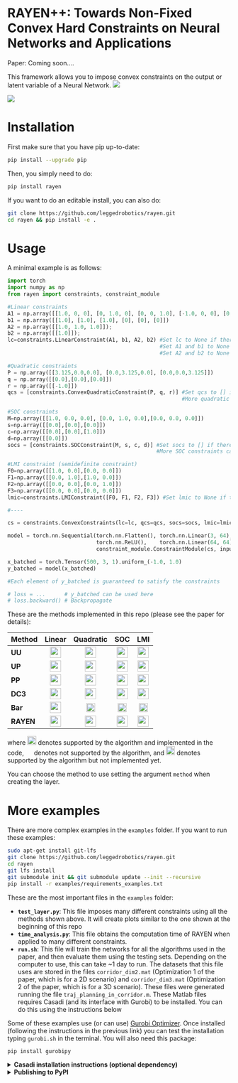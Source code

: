 # RAYEN++: Towards Non-Fixed Convex Hard Constraints on Neural Networks and Applications #

Paper: Coming soon....

This framework allows you to impose convex constraints on the output or latent variable of a Neural Network.
![](./imgs/rayen.png)

![](./imgs/rayen_equations.png)



# Installation

First make sure that you have pip up-to-date:
```bash
pip install --upgrade pip
```

Then, you simply need to do:


```bash
pip install rayen
```

If you want to do an editable install, you can also do:
```bash
git clone https://github.com/leggedrobotics/rayen.git
cd rayen && pip install -e .
```

# Usage

A minimal example is as follows:

```python
import torch
import numpy as np
from rayen import constraints, constraint_module

#Linear constraints
A1 = np.array([[1.0, 0, 0], [0, 1.0, 0], [0, 0, 1.0], [-1.0, 0, 0], [0, -1.0, 0], [0, 0, -1.0]]);
b1 = np.array([[1.0], [1.0], [1.0], [0], [0], [0]])
A2 = np.array([[1.0, 1.0, 1.0]]);
b2 = np.array([[1.0]]);
lc=constraints.LinearConstraint(A1, b1, A2, b2) #Set lc to None if there are no linear constraints
                                                #Set A1 and b1 to None if there are no linear inequality constraints
                                                #Set A2 and b2 to None if there are no linear equality constraints

#Quadratic constraints
P = np.array([[3.125,0.0,0.0], [0.0,3.125,0.0], [0.0,0.0,3.125]])
q = np.array([[0.0],[0.0],[0.0]])
r = np.array([[-1.0]])
qcs = [constraints.ConvexQuadraticConstraint(P, q, r)] #Set qcs to [] if there are no quadratic constraints
                                                       #More quadratic constraints can be appended to this list

#SOC constraints
M=np.array([[1.0, 0.0, 0.0], [0.0, 1.0, 0.0],[0.0, 0.0, 0.0]])
s=np.array([[0.0],[0.0],[0.0]])
c=np.array([[0.0],[0.0],[1.0]])
d=np.array([[0.0]])
socs = [constraints.SOCConstraint(M, s, c, d)] #Set socs to [] if there are no SOC constraints
                                               #More SOC constraints can be appended to this list

#LMI constraint (semidefinite constraint)
F0=np.array([[1.0, 0.0],[0.0, 0.0]])
F1=np.array([[0.0, 1.0],[1.0, 0.0]])
F2=np.array([[0.0, 0.0],[0.0, 1.0]])
F3=np.array([[0.0, 0.0],[0.0, 0.0]])
lmic=constraints.LMIConstraint([F0, F1, F2, F3]) #Set lmic to None if there are no LMI constraints

#----

cs = constraints.ConvexConstraints(lc=lc, qcs=qcs, socs=socs, lmic=lmic)

model = torch.nn.Sequential(torch.nn.Flatten(), torch.nn.Linear(3, 64),
                            torch.nn.ReLU(),    torch.nn.Linear(64, 64),
                            constraint_module.ConstraintModule(cs, input_dim=64, create_map=True)) 

x_batched = torch.Tensor(500, 3, 1).uniform_(-1.0, 1.0)
y_batched = model(x_batched)

#Each element of y_batched is guaranteed to satisfy the constraints

# loss = ...      # y_batched can be used here
# loss.backward() # Backpropagate
```

These are the methods implemented in this repo (please see the paper for details):




Method | Linear | Quadratic | SOC | LMI
:------------ | :-------------: | :-------------: | :-------------: | :-------------: 
**UU** |    <img src='./imgs/green-tick.png' width='25'>    |     <img src='./imgs/green-tick.png' width='25'>    |    <img src='./imgs/green-tick.png' width='25'>    |    <img src='./imgs/green-tick.png' width='25'>   
**UP** |    <img src='./imgs/green-tick.png' width='25'>    |     <img src='./imgs/green-tick.png' width='25'>    |    <img src='./imgs/green-tick.png' width='25'>    |    <img src='./imgs/green-tick.png' width='25'>   
**PP** |    <img src='./imgs/green-tick.png' width='25'>    |     <img src='./imgs/green-tick.png' width='25'>    |    <img src='./imgs/green-tick.png' width='25'>    |    <img src='./imgs/green-tick.png' width='25'>   
**DC3** |    <img src='./imgs/green-tick.png' width='25'>    |     <img src='./imgs/green-tick.png' width='25'>    |  <img src='./imgs/diamond.svg' width='25'> |  <img src='./imgs/diamond.svg' width='25'>
**Bar** |    <img src='./imgs/green-tick.png' width='25'>    |  <img src='./imgs/red_cross.svg' width='20'> | <img src='./imgs/red_cross.svg' width='20'> | <img src='./imgs/red_cross.svg' width='20'>
**RAYEN** |  <img src='./imgs/green-tick.png' width='25'> |     <img src='./imgs/green-tick.png' width='25'>    |    <img src='./imgs/green-tick.png' width='25'>    |    <img src='./imgs/green-tick.png' width='25'>   

where    <img src='./imgs/green-tick.png' width='20'>    denotes supported by the algorithm and implemented in the code, <img src='./imgs/red_cross.svg' width='15'> denotes not supported by the algorithm, and  <img src='./imgs/diamond.svg' width='20'> denotes supported by the algorithm but not implemented yet. 

You can choose the method to use setting the argument `method` when creating the layer. 

# More examples

There are more complex examples in the `examples` folder. If you want to run these examples: 

```bash
sudo apt-get install git-lfs
git clone https://github.com/leggedrobotics/rayen.git
cd rayen
git lfs install 
git submodule init && git submodule update --init --recursive
pip install -r examples/requirements_examples.txt
```

These are the most important files in the `examples` folder:
* **`test_layer.py`**: This file imposes many different constraints using all the methods shown above. It will create plots similar to the one shown at the beginning of this repo 
* **`time_analysis.py`**: This file obtains the computation time of RAYEN when applied to many different constraints. 
* **`run.sh`**: This file will train the networks for all the algorithms used in the paper, and then evaluate them using the testing sets. Depending on the computer to use, this can take ~1 day to run. The datasets that this file uses are stored in the files `corridor_dim2.mat` (Optimization 1 of the paper, which is for a 2D scenario) and `corridor_dim3.mat` (Optimization 2 of the paper, which is for a 3D scenario). These files were generated running the file `traj_planning_in_corridor.m`. These Matlab files requires Casadi (and its interface with Gurobi) to be installed. You can do this using the instructions below

Some of these examples use (or can use) [Gurobi Optimizer](https://www.gurobi.com/products/gurobi-optimizer/). Once installed (following the instructions in the previous link) you can test the installation typing `gurobi.sh` in the terminal. You will also need this package:
```
pip install gurobipy
```

<details>
  <summary> <b>Casadi installation instructions (optional dependency)</b></summary>

```bash
#IPOPT stuff
sudo apt-get install gcc g++ gfortran git cmake liblapack-dev pkg-config --install-recommends
sudo apt-get install coinor-libipopt1v5 coinor-libipopt-dev

#SWIG stuff
sudo apt-get remove swig swig3.0 swig4.0 #If you don't do this, the compilation of casadi may fail with the error "swig error : Unrecognized option -matlab"
mkdir ~/installations && cd ~/installations
git clone https://github.com/jaeandersson/swig
cd swig
git checkout -b matlab-customdoc origin/matlab-customdoc        
sh autogen.sh
sudo apt-get install gcc-7 g++-7 bison byacc
sudo apt-get install libpcre3 libpcre3-dev
./configure CXX=g++-7 CC=gcc-7            
make
sudo make install

#CASADI stuff
cd ~/installations && mkdir casadi && cd casadi
git clone https://github.com/casadi/casadi
cd casadi/cmake && wget https://github.com/leggedrobotics/rayen/raw/master/examples/other/FindGurobi.cmake #This ones works for higher versions of Gurobi
cd ..
#cd build && make clean && cd .. && rm -rf build #Only if you want to clean any previous installation/compilation 
mkdir build && cd build
cmake . -DCMAKE_BUILD_TYPE=Release -DWITH_IPOPT=ON -DWITH_MATLAB=ON -DWITH_PYTHON=ON -DWITH_DEEPBIND=ON -DWITH_GUROBI=ON ..
#You may need to run the command above twice until the output says that `Ipopt` has been detected (although `IPOPT` is also being detected when you run it for the first time)
make -j20
sudo make install

```
</details>


<details>
  <summary> <b>Publishing to PyPI</b></summary>

More info [here](https://packaging.python.org/en/latest/guides/publishing-package-distribution-releases-using-github-actions-ci-cd-workflows/)

First change the `version` line in `pyproject.toml`  to X.X.X. Then do the following:
```bash
git add pyproject.toml && git commit -m "updated version" && git tag vX.X.X
git push origin master vX.X.X

```
</details>
